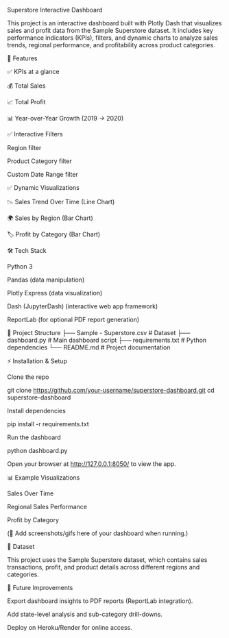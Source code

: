 Superstore Interactive Dashboard

This project is an interactive dashboard built with Plotly Dash that visualizes sales and profit data from the Sample Superstore dataset. It includes key performance indicators (KPIs), filters, and dynamic charts to analyze sales trends, regional performance, and profitability across product categories.

🚀 Features

✅ KPIs at a glance

💰 Total Sales

📈 Total Profit

📊 Year-over-Year Growth (2019 → 2020)

✅ Interactive Filters

Region filter

Product Category filter

Custom Date Range filter

✅ Dynamic Visualizations

📉 Sales Trend Over Time (Line Chart)

🌍 Sales by Region (Bar Chart)

🏷 Profit by Category (Bar Chart)

🛠 Tech Stack

Python 3

Pandas (data manipulation)

Plotly Express (data visualization)

Dash (JupyterDash) (interactive web app framework)

ReportLab (for optional PDF report generation)

📂 Project Structure
├── Sample - Superstore.csv   # Dataset
├── dashboard.py              # Main dashboard script
├── requirements.txt          # Python dependencies
└── README.md                 # Project documentation

⚡ Installation & Setup

Clone the repo

git clone https://github.com/your-username/superstore-dashboard.git
cd superstore-dashboard


Install dependencies

pip install -r requirements.txt


Run the dashboard

python dashboard.py


Open your browser at http://127.0.0.1:8050/
 to view the app.

📊 Example Visualizations

Sales Over Time

Regional Sales Performance

Profit by Category

(📌 Add screenshots/gifs here of your dashboard when running.)

📑 Dataset

This project uses the Sample Superstore dataset, which contains sales transactions, profit, and product details across different regions and categories.

📌 Future Improvements

Export dashboard insights to PDF reports (ReportLab integration).

Add state-level analysis and sub-category drill-downs.

Deploy on Heroku/Render for online access.

